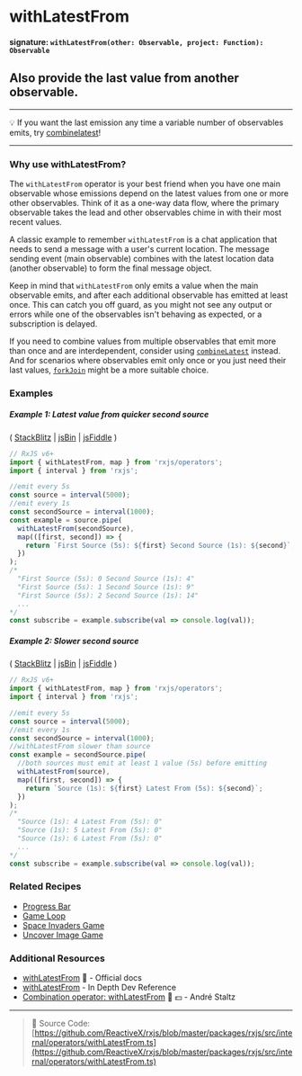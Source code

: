 # withLatestFrom

#### signature: `withLatestFrom(other: Observable, project: Function): Observable`

## Also provide the last value from another observable.

---

💡 If you want the last emission any time a variable number of observables
emits, try [combinelatest](combinelatest.md)!

---

### Why use withLatestFrom?
The `withLatestFrom` operator is your best friend when you have one main observable whose emissions depend on the latest values from one or more other observables. Think of it as a one-way data flow, where the primary observable takes the lead and other observables chime in with their most recent values.

A classic example to remember `withLatestFrom` is a chat application that needs to send a message with a user's current location. The message sending event (main observable) combines with the latest location data (another observable) to form the final message object.

Keep in mind that `withLatestFrom` only emits a value when the main observable emits, and after each additional observable has emitted at least once. This can catch you off guard, as you might not see any output or errors while one of the observables isn't behaving as expected, or a subscription is delayed.

If you need to combine values from multiple observables that emit more than once and are interdependent, consider using [`combineLatest`](combinelatest.md) instead. And for scenarios where observables emit only once or you just need their last values, [`forkJoin`](forkjoin.md) might be a more suitable choice.



### Examples

##### Example 1: Latest value from quicker second source

(
[StackBlitz](https://stackblitz.com/edit/typescript-tznzbj?file=index.ts&devtoolsheight=100)
| [jsBin](http://jsbin.com/fitekeseru/1/edit?js,console) |
[jsFiddle](https://jsfiddle.net/btroncone/9c3pfgpk/) )

```js
// RxJS v6+
import { withLatestFrom, map } from 'rxjs/operators';
import { interval } from 'rxjs';

//emit every 5s
const source = interval(5000);
//emit every 1s
const secondSource = interval(1000);
const example = source.pipe(
  withLatestFrom(secondSource),
  map(([first, second]) => {
    return `First Source (5s): ${first} Second Source (1s): ${second}`;
  })
);
/*
  "First Source (5s): 0 Second Source (1s): 4"
  "First Source (5s): 1 Second Source (1s): 9"
  "First Source (5s): 2 Second Source (1s): 14"
  ...
*/
const subscribe = example.subscribe(val => console.log(val));
```

##### Example 2: Slower second source

(
[StackBlitz](https://stackblitz.com/edit/typescript-gigsdv?file=index.ts&devtoolsheight=100)
| [jsBin](http://jsbin.com/vujekucuxa/1/edit?js,console) |
[jsFiddle](https://jsfiddle.net/btroncone/bywLL579/) )

```js
// RxJS v6+
import { withLatestFrom, map } from 'rxjs/operators';
import { interval } from 'rxjs';

//emit every 5s
const source = interval(5000);
//emit every 1s
const secondSource = interval(1000);
//withLatestFrom slower than source
const example = secondSource.pipe(
  //both sources must emit at least 1 value (5s) before emitting
  withLatestFrom(source),
  map(([first, second]) => {
    return `Source (1s): ${first} Latest From (5s): ${second}`;
  })
);
/*
  "Source (1s): 4 Latest From (5s): 0"
  "Source (1s): 5 Latest From (5s): 0"
  "Source (1s): 6 Latest From (5s): 0"
  ...
*/
const subscribe = example.subscribe(val => console.log(val));
```

### Related Recipes

- [Progress Bar](../../recipes/progressbar.md)
- [Game Loop](../../recipes/gameloop.md)
- [Space Invaders Game](/recipes/space-invaders-game.md)
- [Uncover Image Game](../../recipes/uncover-image-game.md)

### Additional Resources

- [withLatestFrom](https://rxjs.dev/api/operators/withLatestFrom) 📰 - Official
  docs
- [withLatestFrom](https://indepth.dev/reference/rxjs/operators/with-latest-from) - In Depth Dev Reference
- [Combination operator: withLatestFrom](https://egghead.io/lessons/rxjs-combination-operator-withlatestfrom?course=rxjs-beyond-the-basics-operators-in-depth)
  🎥 💵 - André Staltz

---

> 📁 Source Code:
> [https://github.com/ReactiveX/rxjs/blob/master/packages/rxjs/src/internal/operators/withLatestFrom.ts](https://github.com/ReactiveX/rxjs/blob/master/packages/rxjs/src/internal/operators/withLatestFrom.ts)
